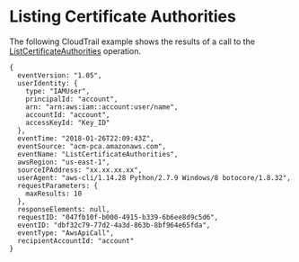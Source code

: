# Listing Certificate Authorities<a name="CT-ListCAs"></a>

The following CloudTrail example shows the results of a call to the [ListCertificateAuthorities](https://docs.aws.amazon.com/acm-pca/latest/APIReference/API_ListCertificateAuthorities.html) operation\.

```
{
  eventVersion: "1.05",
  userIdentity: {
    type: "IAMUser",
    principalId: "account",
    arn: "arn:aws:iam::account:user/name",
    accountId: "account",
    accessKeyId: "Key_ID"
  },
  eventTime: "2018-01-26T22:09:43Z",
  eventSource: "acm-pca.amazonaws.com",
  eventName: "ListCertificateAuthorities",
  awsRegion: "us-east-1",
  sourceIPAddress: "xx.xx.xx.xx",
  userAgent: "aws-cli/1.14.28 Python/2.7.9 Windows/8 botocore/1.8.32",
  requestParameters: {
    maxResults: 10
  },
  responseElements: null,
  requestID: "047fb10f-b000-4915-b339-6b6ee8d9c5d6",
  eventID: "dbf32c79-77d2-4a3d-863b-8bf964e65fda",
  eventType: "AwsApiCall",
  recipientAccountId: "account"
}
```